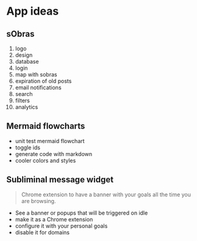 # App ideas

## sObras



1. logo
2. design 
3. database 
4. login 
5. map with sobras
6. expiration of old posts 
7. email notifications 
8. search 
9. filters
10. analytics 


## Mermaid flowcharts

* unit test mermaid flowchart 
* toggle ids 
* generate code with markdown
* cooler colors and styles

## Subliminal message widget

> Chrome extension to have a banner with your goals all the time you are browsing.

- See a banner or popups that will be triggered on idle
- make it as a Chrome extension
- configure it with your personal goals
- disable it for domains


